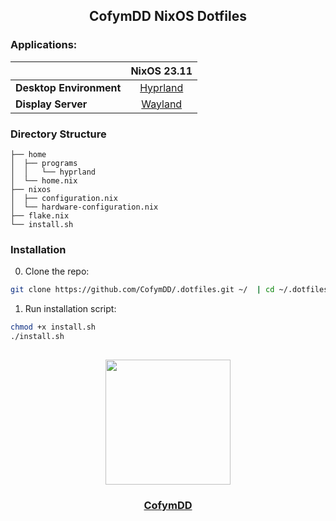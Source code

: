 <h2 align="center">CofymDD NixOS Dotfiles</h2>

### Applications:

|                          |             NixOS 23.11               |
|--------------------------|:-------------------------------------:|
| **Desktop Environment**  |   [Hyprland](https://hyprland.org)      |
| **Display Server**       |   [Wayland](https://wayland.freedesktop.org)     |

### Directory Structure

```
├── home
│  ├── programs
│  │   └── hyprland
│  └── home.nix
├── nixos
│  ├── configuration.nix
│  └── hardware-configuration.nix
├── flake.nix
└── install.sh
```

### Installation

0. Clone the repo:
```bash
git clone https://github.com/CofymDD/.dotfiles.git ~/  | cd ~/.dotfiles
```

1. Run installation script:

```bash
chmod +x install.sh
./install.sh
```

##
<div id="header" align="center">
    <a href="https://cofymdd.com">
        <img src="https://i.imgur.com/MlkPDUj.png" width="200"/>
    </a>
    <a href="https://cofymdd.com">
        <h3>CofymDD</h3>
    </a>
</div>